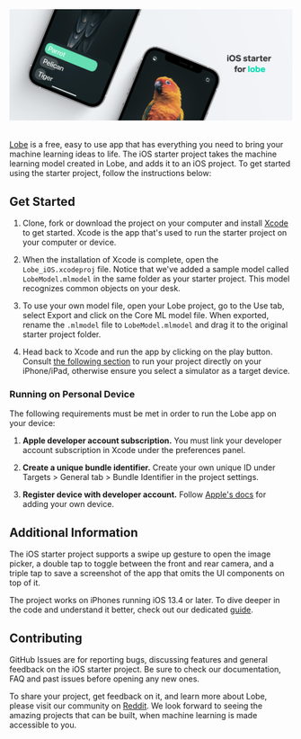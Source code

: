 <!-- <div style="text-align:center"><img src="https://github.com/lobe/iOS-bootstrap/raw/master/Assets/header.jpg" /></div> -->
<div style="text-align:center"><img src="https://github.com/lobe/iOS-bootstrap/raw/master/assets/header.jpg" /></div>
<br>

[Lobe](http://lobe.ai/) is a free, easy to use app that has everything you need to bring your machine learning ideas to life. The iOS starter project takes the machine learning model created in Lobe, and adds it to an iOS project. To get started using the starter project, follow the instructions below:

## Get Started

1. Clone, fork or download the project on your computer and install [Xcode](https://apps.apple.com/us/app/xcode/id497799835?mt=12) to get started. Xcode is the app that's used to run the starter project on your computer or device.

2. When the installation of Xcode is complete, open the `Lobe_iOS.xcodeproj` file. Notice that we've added a sample model called `LobeModel.mlmodel` in the same folder as your starter project. This model recognizes common objects on your desk.

3. To use your own model file, open your Lobe project, go to the Use tab, select Export and click on the Core ML model file. When exported, rename the `.mlmodel` file to `LobeModel.mlmodel` and drag it to the original starter project folder.

4. Head back to Xcode and run the app by clicking on the play button. Consult [the following section](#Running-on-Personal-Device) to run your project directly on your iPhone/iPad, otherwise ensure you select a simulator as a target device.

### Running on Personal Device

The following requirements must be met in order to run the Lobe app on your device:

1. **Apple developer account subscription.** You must link your developer account subscription in Xcode under the preferences panel. 

2. **Create a unique bundle identifier.** Create your own unique ID under Targets > General tab > Bundle Identifier in the project settings.

3. **Register device with developer account.** Follow [Apple's docs](https://developer.apple.com/documentation/xcode/distributing_your_app_to_registered_devices) for adding your own device.

## Additional Information

The iOS starter project supports a swipe up gesture to open the image picker, a double tap to toggle between the front and rear camera, and a triple tap to save a screenshot of the app that omits the UI components on top of it.

The project works on iPhones running iOS 13.4 or later. To dive deeper in the code and understand it better, check out our dedicated [guide](https://github.com/lobe/iOS-bootstrap/tree/master/Lobe_iOS).

## Contributing

GitHub Issues are for reporting bugs, discussing features and general feedback on the iOS starter project. Be sure to check our documentation, FAQ and past issues before opening any new ones.

To share your project, get feedback on it, and learn more about Lobe, please visit our community on [Reddit](https://www.reddit.com/r/Lobe/). We look forward to seeing the amazing projects that can be built, when machine learning is made accessible to you.
